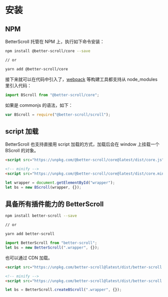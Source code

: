 # 安装

## NPM

BetterScroll 托管在 NPM 上，执行如下命令安装：

```bash
npm install @better-scroll/core --save

// or

yarn add @better-scroll/core
```

接下来就可以在代码中引入了，[webpack](https://webpack.js.org/) 等构建工具都支持从 node_modules 里引入代码：

```js
import BScroll from "@better-scroll/core";
```

如果是 commonjs 的语法，如下：

```js
var BScroll = require("@better-scroll/scroll");
```

## script 加载

BetterScroll 也支持直接用 script 加载的方式，加载后会在 window 上挂载一个 BScroll 的对象。

```html
<script src="https://unpkg.com/@better-scroll/core@latest/dist/core.js"></script>

<!-- minify -->
<script src="https://unpkg.com/@better-scroll/core@latest/dist/core.min.js"></script>
```

```js
let wrapper = document.getElementById("wrapper");
let bs = new BScroll(wrapper, {});
```

## 具备所有插件能力的 BetterScroll

```bash
npm install better-scroll --save

// or

yarn add better-scroll
```

```js
import BetterScroll from "better-scroll";
let bs = new BetterScroll(".wrapper", {});
```

也可以通过 CDN 加载。

```html
<script src="https://unpkg.com/better-scroll@latest/dist/better-scroll.js"></script>

<!-- minify -->
<script src="https://unpkg.com/better-scroll@latest/dist/better-scroll.min.js"></script>
```

```js
let bs = BetterScroll.createBScroll(".wrapper", {});
```
